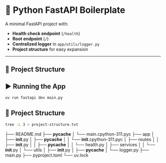# 🚀 Python FastAPI Boilerplate

A minimal FastAPI project with:

- **Health check endpoint** (`/health`)
- **Root endpoint** (`/`)
- **Centralized logger** in `app/utils/logger.py`
- **Project structure** for easy expansion

---

## 📂 Project Structure

## ▶ Running the App

```bash
uv run fastapi dev main.py
```

## 📂 Project Structure

```bash
tree -L 3 > project-structure.txt
```

├── README.md
├── **pycache**
│ └── main.cpython-311.pyc
├── app
│ ├── **init**.py
│ ├── **pycache**
│ │ └── **init**.cpython-311.pyc
│ ├── routes
│ │ ├── **init**.py
│ │ ├── **pycache**
│ │ └── health.py
│ ├── services
│ │ └── **init**.py
│ └── utils
│ ├── **init**.py
│ ├── **pycache**
│ └── logger.py
├── main.py
├── pyproject.toml
└── uv.lock
